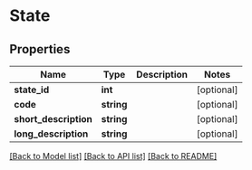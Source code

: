 # State

## Properties
Name | Type | Description | Notes
------------ | ------------- | ------------- | -------------
**state_id** | **int** |  | [optional] 
**code** | **string** |  | [optional] 
**short_description** | **string** |  | [optional] 
**long_description** | **string** |  | [optional] 

[[Back to Model list]](../../README.md#documentation-for-models) [[Back to API list]](../../README.md#documentation-for-api-endpoints) [[Back to README]](../../README.md)

